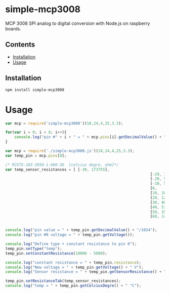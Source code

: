 # simple-mcp3008

MCP 3008 SPI analog to digital conversion with Node.js on raspberry boards.

## Contents

 * [Installation](https://github.com/toliger/simple-mcp3008#installation)
 * [Usage](https://github.com/toliger/simple-mcp3008#usage)

## Installation

```
npm install simple-mcp3008
```

# Usage


```js
var mcp = require('simple-mcp3008')(18,24,4,25,3.3);

for(var i = 0; i < 8; i++){
	console.log("pin #" + i + " = " + mcp.pins[i].getDecimalValue() + "/1024");
}
```
```js
var mcp = require('./simple-mcp3008.js')(18,24,4,25,3.3);
var temp_pin = mcp.pins[0];

/* MJSTS-103-3950-1-600-3D  [celcius degre, ohm]*/
var temp_sensor_resistances = [	[-30, 173755],
																[-29, 163652.4],
																[-20, 97420.46],
																[-10, 55801.49],
																[0,		32997.68],
																[10, 20068.96],
																[20, 12513.07],
																[30, 8070.342],
																[40, 5320.219],
																[50, 3583.472],
																[60, 2490.09]];


console.log("pin value = " + temp_pin.getDecimalValue() + "/1024");
console.log("pin #0 voltage = " + temp_pin.getVoltage());

console.log("Define type + constant resistance to pin 0");
temp_pin.setType("temp");
temp_pin.setConstantResistance(10000 - 5000);

console.log("constant resistance = " + temp_pin.resistance);
console.log("New voltage = " + temp_pin.getVoltage() + " V");
console.log("Sensor resistance = " + temp_pin.getSensorResistance() + " Ohm");

temp_pin.setResistanceTab(temp_sensor_resistances);
console.log("temp = " + temp_pin.getCelciusDegre() + " °C");
```
